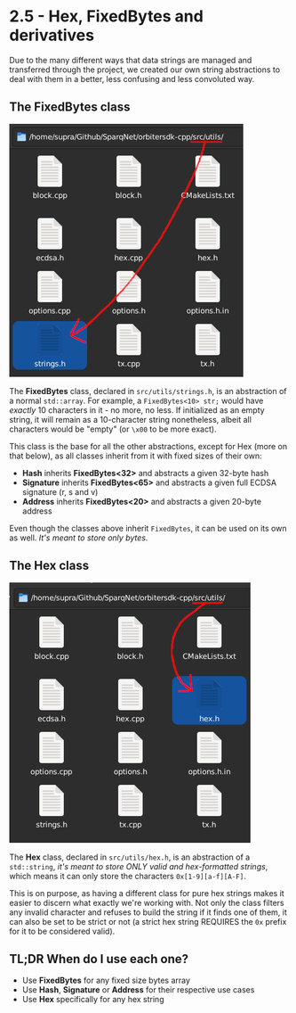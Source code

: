 # 2.5 - Hex, FixedBytes and derivatives

Due to the many different ways that data strings are managed and transferred through the project, we created our own string abstractions to deal with them in a better, less confusing and less convoluted way.

## The FixedBytes class

![Strings](img/Strings.png)

The **FixedBytes** class, declared in `src/utils/strings.h`, is an abstraction of a normal `std::array`. For example, a `FixedBytes<10> str;` would have *exactly* 10 characters in it - no more, no less. If initialized as an empty string, it will remain as a 10-character string nonetheless, albeit all characters would be "empty" (or `\x00` to be more exact).

This class is the base for all the other abstractions, except for Hex (more on that below), as all classes inherit from it with fixed sizes of their own:

* **Hash** inherits **FixedBytes\<32>** and abstracts a given 32-byte hash
* **Signature** inherits **FixedBytes\<65>** and abstracts a given full ECDSA signature (r, s and v)
* **Address** inherits **FixedBytes\<20>** and abstracts a given 20-byte address

Even though the classes above inherit `FixedBytes`, it can be used on its own as well. *It's meant to store only bytes.*
## The Hex class

![Hex](img/Hex.png)

The **Hex** class, declared in `src/utils/hex.h`, is an abstraction of a `std::string`, *it's meant to store ONLY valid and hex-formatted strings*, which means it can only store the characters `0x[1-9][a-f][A-F]`.

This is on purpose, as having a different class for pure hex strings makes it easier to discern what exactly we're working with. Not only the class filters any invalid character and refuses to build the string if it finds one of them, it can also be set to be strict or not (a strict hex string REQUIRES the `0x` prefix for it to be considered valid).

## TL;DR When do I use each one?

* Use **FixedBytes** for any fixed size bytes array
* Use **Hash**, **Signature** or **Address** for their respective use cases
* Use **Hex** specifically for any hex string
